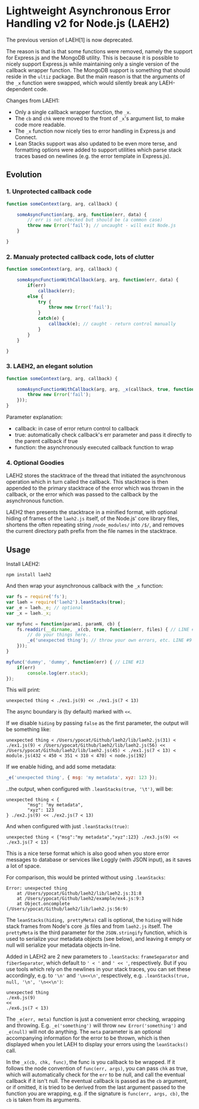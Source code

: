 # Lightweight Asynchronous Error Handling v2 for Node.js (LAEH2)


The previous version of LAEH[1] is now deprecated. 

The reason is that is that some functions were removed, namely the support for Express.js and the MongoDB utility. This is because it is possible to nicely support Express.js while maintaining only a single version of the callback wrapper function. The MongoDB support is something that should reside in the `ultiz` package.
But the main reason is that the arguments of the `_x` function were swapped, which would silently break any LAEH-dependent code.

Changes from LAEH1:

* Only a single callback wrapper function, the `_x`.
* The `cb` and `chk` were moved to the front of `_x`'s argument list, to make code more readable.
* The `_x` function now nicely ties to error handling in Express.js and Connect.
* Lean Stacks support was also updated to be even more terse, and formatting options were added to support utilities which parse stack traces based on newlines (e.g. the error template in Express.js).


## Evolution

### 1. Unprotected callback code

```js
function someContext(arg, arg, callback) {

	someAsyncFunction(arg, arg, function(err, data) {
		// err is not checked but should be (a common case)
		throw new Error('fail'); // uncaught - will exit Node.js
	}

}
```

### 2. Manualy protected callback code, lots of clutter

```js
function someContext(arg, arg, callback) {

	someAsyncFunctionWithCallback(arg, arg, function(err, data) {
		if(err)
			callback(err);
		else {
			try {
				throw new Error('fail');
			}
			catch(e) {
				callback(e); // caught - return control manually
			}
		}
	}

}
```

### 3. LAEH2, an elegant solution

```js
function someContext(arg, arg, callback) {

	someAsyncFunctionWithCallback(arg, arg, _x(callback, true, function(err, data) {
		throw new Error('fail');
	}));
}
```

Parameter explanation:

* callback: in case of error return control to callback
* true: automatically check callback's err parameter and pass it directly to the parent callback if true
* function: the asynchronously executed callback function to wrap


### 4. Optional Goodies

LAEH2 stores the stacktrace of the thread that initiated the asynchronous operation which in turn called the callback. This stacktrace is then appended to the primary stacktrace of the error which was thrown in the callback, or the error which was passed to the callback by the asynchronous function.

LAEH2 then presents the stacktrace in a minified format, with optional hiding of frames of the `laeh2.js` itself, of the Node.js' core library files, shortens the often repeating string `/node_modules/` into `/$/`, and removes the current directory path prefix from the file names in the stacktrace.


## Usage

Install LAEH2:

	npm install laeh2

And then wrap your asynchronous callback with the `_x` function:

```js
var fs = require('fs');
var laeh = require('laeh2').leanStacks(true);
var _e = laeh._e; // optional
var _x = laeh._x;

var myfunc = function(param1, paramN, cb) {
	fs.readdir(__dirname, _x(cb, true, function(err, files) { // LINE #7
		// do your things here..
		_e('unexpected thing'); // throw your own errors, etc. LINE #9
	}));
}

myfunc('dummy', 'dummy', function(err) { // LINE #13
	if(err)
		console.log(err.stack);
});
```

This will print:
	
	unexpected thing < ./ex1.js(9) << ./ex1.js(7 < 13)
	
The async boundary is (by default) marked with `<<`.

If we disable `hiding` by passing `false` as the first parameter, the output will be something like:

	unexpected thing < /Users/ypocat/Github/laeh2/lib/laeh2.js(31) < ./ex1.js(9) < /Users/ypocat/Github/laeh2/lib/laeh2.js(56) << /Users/ypocat/Github/laeh2/lib/laeh2.js(45) < ./ex1.js(7 < 13) < module.js(432 < 450 < 351 < 310 < 470) < node.js(192)

If we enable hiding, and add some metadata:

```js
_e('unexpected thing', { msg: 'my metadata', xyz: 123 });
```

..the output, when configured with `.leanStacks(true, '\t')`, will be:

	unexpected thing < {
	        "msg": "my metadata",
	        "xyz": 123
	} ./ex2.js(9) << ./ex2.js(7 < 13)

And when configured with just `.leanStacks(true)`:

	unexpected thing < {"msg":"my metadata","xyz":123} ./ex3.js(9) << ./ex3.js(7 < 13)
	
This is a nice terse format which is also good when you store error messages to database or services like Loggly (with JSON input), as it saves a lot of space.

For comparison, this would be printed without using `.leanStacks`:

	Error: unexpected thing
	    at /Users/ypocat/Github/laeh2/lib/laeh2.js:31:8
	    at /Users/ypocat/Github/laeh2/example/ex4.js:9:3
	    at Object.oncomplete (/Users/ypocat/Github/laeh2/lib/laeh2.js:56:9)

The `leanStacks(hiding, prettyMeta)` call is optional, the `hiding` will hide stack frames from Node's core .js files and from `laeh2.js` itself. The `prettyMeta` is the third parameter for the `JSON.stringify` function, which is used to serialize your metadata objects (see below), and leaving it empty or null will serialize your metadata objects in-line.

Added in LAEH2 are 2 new parameters to `.leanStacks`: `frameSeparator` and `fiberSeparator`, which default to `' < '` and `' << '`, respectively. But if you use tools which rely on the newlines in your stack traces, you can set these accordingly, e.g. to `'\n'` and `'\n<<\n'`, respectively, e.g. `.leanStacks(true, null, '\n', '\n<<\n')`:

	unexpected thing
	./ex6.js(9)
	<<
	./ex6.js(7 < 13)


The `_e(err, meta)` function is just a convenient error checking, wrapping and throwing. E.g. `_e('something')` will throw `new Error('something')` and `_e(null)` will not do anything. The `meta` parameter is an optional accompanying information for the error to be thrown, which is then displayed when you let LAEH to display your errors using the `leanStacks()` call.

In the `_x(cb, chk, func)`, the func is you callback to be wrapped. If it follows the node convention of `func(err, args)`, you can pass `chk` as true, which will automatically check for the `err` to be null, and call the eventual callback if it isn't null. The eventual callback is passed as the `cb` argument, or if omitted, it is tried to be derived from the last argument passed to the function you are wrapping, e.g. if the signature is `func(err, args, cb)`, the `cb` is taken from its arguments.
